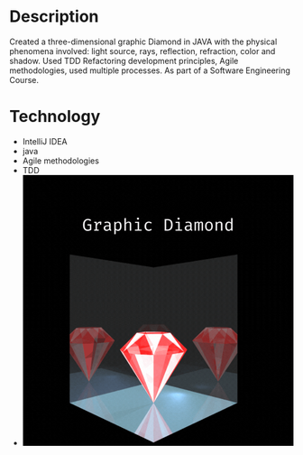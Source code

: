 # Description
Created a three-dimensional graphic Diamond in JAVA with the 
physical phenomena involved: light source, rays, reflection, refraction, color and shadow.
Used TDD Refactoring development principles, Agile methodologies, used multiple processes. 
As part of a Software Engineering Course.
# Technology
- IntelliJ IDEA
- java
- Agile methodologies
- TDD
- ![Graphic Diamond](https://github.com/Tehila-David/ISE5783_6419_6037/blob/master/Graphic%20Diamond.gif)
